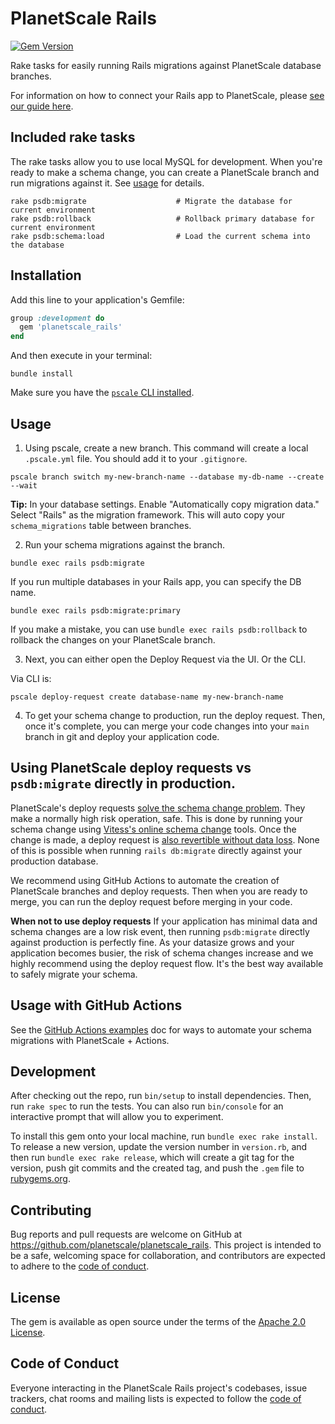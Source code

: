 # PlanetScale Rails

[![Gem Version](https://badge.fury.io/rb/planetscale_rails.svg)](https://badge.fury.io/rb/planetscale_rails)

Rake tasks for easily running Rails migrations against PlanetScale database branches.

For information on how to connect your Rails app to PlanetScale, please [see our guide here](https://planetscale.com/docs/tutorials/connect-rails-app).

## Included rake tasks

The rake tasks allow you to use local MySQL for development. When you're ready to make a schema change, you can create a PlanetScale branch and run migrations
against it. See [usage](#usage) for details.

```
rake psdb:migrate                    # Migrate the database for current environment
rake psdb:rollback                   # Rollback primary database for current environment
rake psdb:schema:load                # Load the current schema into the database
```

## Installation

Add this line to your application's Gemfile:

```ruby
group :development do
  gem 'planetscale_rails'
end
```

And then execute in your terminal:

```
bundle install
```

Make sure you have the [`pscale` CLI installed](https://github.com/planetscale/cli#installation).

## Usage

1. Using pscale, create a new branch. This command will create a local `.pscale.yml` file. You should add it to your `.gitignore`.

```
pscale branch switch my-new-branch-name --database my-db-name --create --wait
```

**Tip:** In your database settings. Enable "Automatically copy migration data." Select "Rails" as the migration framework. This will auto copy your `schema_migrations` table between branches.

2. Run your schema migrations against the branch.

```
bundle exec rails psdb:migrate
```

If you run multiple databases in your Rails app, you can specify the DB name.

```
bundle exec rails psdb:migrate:primary
```

If you make a mistake, you can use `bundle exec rails psdb:rollback` to rollback the changes on your PlanetScale branch.

3. Next, you can either open the Deploy Request via the UI. Or the CLI.

Via CLI is:
```
pscale deploy-request create database-name my-new-branch-name
```

4. To get your schema change to production, run the deploy request. Then, once it's complete, you can merge your code changes into your `main` branch in git and deploy your application code.

## Using PlanetScale deploy requests vs `psdb:migrate` directly in production.

PlanetScale's deploy requests [solve the schema change problem](https://planetscale.com/docs/learn/how-online-schema-change-tools-work). They make a normally high risk operation, safe. This is done by running your schema change using [Vitess's online schema change](https://vitess.io/docs/18.0/user-guides/schema-changes/) tools. Once the change is made, a deploy request is [also revertible without data loss](https://planetscale.com/blog/revert-a-migration-without-losing-data). None of this is possible when running `rails db:migrate` directly against your production database.

We recommend using GitHub Actions to automate the creation of PlanetScale branches and deploy requests. Then when you are ready to merge, you can run the deploy request before merging in your code.

**When not to use deploy requests**
If your application has minimal data and schema changes are a low risk event, then running `psdb:migrate` directly against production is perfectly fine. As your datasize grows and your application becomes busier, the risk of schema changes increase and we highly recommend using the deploy request flow. It's the best way available to safely migrate your schema.

## Usage with GitHub Actions

See the [GitHub Actions examples](actions-example.md) doc for ways to automate your schema migrations with PlanetScale + Actions.

## Development

After checking out the repo, run `bin/setup` to install dependencies. Then, run `rake spec` to run the tests. You can also run `bin/console` for an interactive prompt that will allow you to experiment.

To install this gem onto your local machine, run `bundle exec rake install`. To release a new version, update the version number in `version.rb`, and then run `bundle exec rake release`, which will create a git tag for the version, push git commits and the created tag, and push the `.gem` file to [rubygems.org](https://rubygems.org).

## Contributing

Bug reports and pull requests are welcome on GitHub at https://github.com/planetscale/planetscale_rails. This project is intended to be a safe, welcoming space for collaboration, and contributors are expected to adhere to the [code of conduct](https://github.com/planetscale/planetscale_rails/blob/main/CODE_OF_CONDUCT.md).

## License

The gem is available as open source under the terms of the [Apache 2.0 License](https://opensource.org/license/apache-2-0/).

## Code of Conduct

Everyone interacting in the PlanetScale Rails project's codebases, issue trackers, chat rooms and mailing lists is expected to follow the [code of conduct](https://github.com/planetscale/planetscale_rails/blob/main/CODE_OF_CONDUCT.md).
